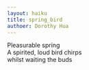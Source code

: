 ```yaml
---
layout: haiku
title: spring_bird
authoer: Dorothy Hua
---
```


Pleasurable spring<br>
A spirited, loud bird chirps<br>
whilst waiting the buds<br>
